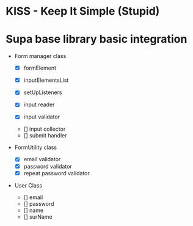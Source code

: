 
# KISS - Keep It Simple (Stupid)

# Supa base library basic integration

- Form manager class
   - [x] formElement
   - [x] inputElementsList

   - [x] setUpListeners
   - [x] input reader
   - [x] input validator
   - [] input collector
   - [] submit handler

- FormUtility class
   - [x] email validator
   - [x] password validator
   - [x] repeat password validator

- User Class
   - [] email
   - [] password
   - [] name
   - [] surName
